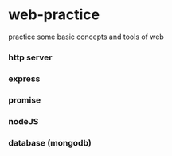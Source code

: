 # web-practice
practice some basic concepts and tools of web

### http server
### express
### promise
### nodeJS
### database (mongodb)
